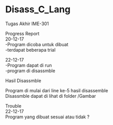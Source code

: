 # Disass_C_Lang
Tugas Akhir IME-301

Progress Report  <br />
20-12-17  <br />
-Program dicoba untuk dibuat  <br />
-terdapat beberapa trial <br />

22-12-17 <br />
-Program dapat di run <br />
-program di disassmble  <br />

Hasil Disassmble <br />

Program di mulai dari line ke-5 hasil disassemble <br />
Disassmble dapat di lihat di folder /Gambar  <br />

Trouble  <br />
22-12-17 <br />
Program yang dibuat sesuai atau tidak ?

